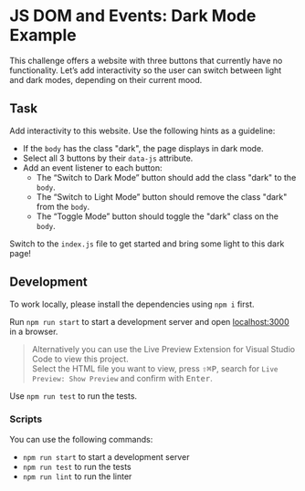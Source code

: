 # JS DOM and Events: Dark Mode Example

This challenge offers a website with three buttons that currently have no functionality. Let’s add interactivity so the user can switch between light and dark modes, depending on their current mood.

## Task

Add interactivity to this website. Use the following hints as a guideline:

- If the `body` has the class "dark", the page displays in dark mode.
- Select all 3 buttons by their `data-js` attribute.
- Add an event listener to each button:
  - The “Switch to Dark Mode” button should add the class "dark" to the `body`.
  - The “Switch to Light Mode” button should remove the class "dark" from the `body`.
  - The “Toggle Mode” button should toggle the "dark" class on the `body`.

Switch to the `index.js` file to get started and bring some light to this dark page!

## Development

To work locally, please install the dependencies using `npm i` first.

Run `npm run start` to start a development server and open [localhost:3000](http://localhost:3000) in a browser.

> Alternatively you can use the Live Preview Extension for Visual Studio Code to view this project.  
> Select the HTML file you want to view, press <kbd>⇧</kbd><kbd>⌘</kbd><kbd>P</kbd>, search for `Live Preview: Show Preview` and confirm with <kbd>Enter</kbd>.

Use `npm run test` to run the tests.

### Scripts

You can use the following commands:

- `npm run start` to start a development server
- `npm run test` to run the tests
- `npm run lint` to run the linter
